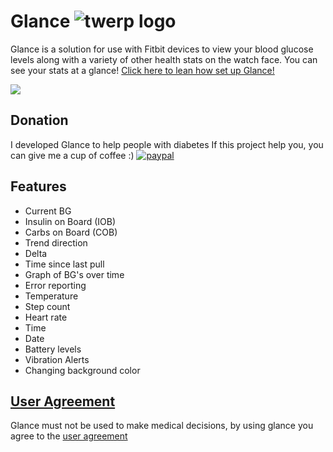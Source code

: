 # Glance ![twerp logo](https://image.ibb.co/gbWF2H/twerp_bowtie_64.png)
Glance is a solution for use with Fitbit devices to view your blood glucose levels along with a variety of other health stats on the watch face. You can see your stats at a glance!
<a style="text-align: center;" href="https://github.com/Rytiggy/Glance/wiki/How-to-set-up-Glance">Click here to lean how set up Glance!</a> 

<img src="https://image.ibb.co/en0i2U/versa_Ionic.png">

## Donation
I developed Glance to help people with diabetes If this project help you, you can give me a cup of coffee :) 
[![paypal](https://www.paypalobjects.com/en_US/i/btn/btn_donateCC_LG.gif)](https://paypal.me/ryanmasonjar)

## Features 
- Current BG
- Insulin on Board (IOB)
- Carbs on Board (COB)
- Trend direction
- Delta 
- Time since last pull 
- Graph of BG's over time
- Error reporting
- Temperature 
- Step count
- Heart rate
- Time
- Date
- Battery levels
- Vibration Alerts 
- Changing background color

## [User Agreement](https://github.com/Rytiggy/Glance/wiki/User-Agreement) 
Glance must not be used to make medical decisions, by using glance you agree to the [user agreement](https://github.com/Rytiggy/Glance/wiki/User-Agreement)
